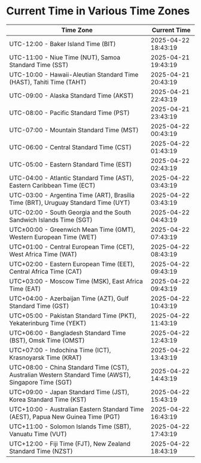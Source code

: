 # Current Time in Various Time Zones

| Time Zone | Current Time |
|-----------|--------------|
| UTC-12:00 - Baker Island Time (BIT) | 2025-04-22 18:43:19 |
| UTC-11:00 - Niue Time (NUT), Samoa Standard Time (SST) | 2025-04-21 19:43:19 |
| UTC-10:00 - Hawaii-Aleutian Standard Time (HAST), Tahiti Time (TAHT) | 2025-04-21 20:43:19 |
| UTC-09:00 - Alaska Standard Time (AKST) | 2025-04-21 22:43:19 |
| UTC-08:00 - Pacific Standard Time (PST) | 2025-04-21 23:43:19 |
| UTC-07:00 - Mountain Standard Time (MST) | 2025-04-22 00:43:19 |
| UTC-06:00 - Central Standard Time (CST) | 2025-04-22 01:43:19 |
| UTC-05:00 - Eastern Standard Time (EST) | 2025-04-22 02:43:19 |
| UTC-04:00 - Atlantic Standard Time (AST), Eastern Caribbean Time (ECT) | 2025-04-22 03:43:19 |
| UTC-03:00 - Argentina Time (ART), Brasília Time (BRT), Uruguay Standard Time (UYT) | 2025-04-22 03:43:19 |
| UTC-02:00 - South Georgia and the South Sandwich Islands Time (SGT) | 2025-04-22 04:43:19 |
| UTC±00:00 - Greenwich Mean Time (GMT), Western European Time (WET) | 2025-04-22 07:43:19 |
| UTC+01:00 - Central European Time (CET), West Africa Time (WAT) | 2025-04-22 08:43:19 |
| UTC+02:00 - Eastern European Time (EET), Central Africa Time (CAT) | 2025-04-22 09:43:19 |
| UTC+03:00 - Moscow Time (MSK), East Africa Time (EAT) | 2025-04-22 09:43:19 |
| UTC+04:00 - Azerbaijan Time (AZT), Gulf Standard Time (GST) | 2025-04-22 10:43:19 |
| UTC+05:00 - Pakistan Standard Time (PKT), Yekaterinburg Time (YEKT) | 2025-04-22 11:43:19 |
| UTC+06:00 - Bangladesh Standard Time (BST), Omsk Time (OMST) | 2025-04-22 12:43:19 |
| UTC+07:00 - Indochina Time (ICT), Krasnoyarsk Time (KRAT) | 2025-04-22 13:43:19 |
| UTC+08:00 - China Standard Time (CST), Australian Western Standard Time (AWST), Singapore Time (SGT) | 2025-04-22 14:43:19 |
| UTC+09:00 - Japan Standard Time (JST), Korea Standard Time (KST) | 2025-04-22 15:43:19 |
| UTC+10:00 - Australian Eastern Standard Time (AEST), Papua New Guinea Time (PGT) | 2025-04-22 16:43:19 |
| UTC+11:00 - Solomon Islands Time (SBT), Vanuatu Time (VUT) | 2025-04-22 17:43:19 |
| UTC+12:00 - Fiji Time (FJT), New Zealand Standard Time (NZST) | 2025-04-22 18:43:19 |
